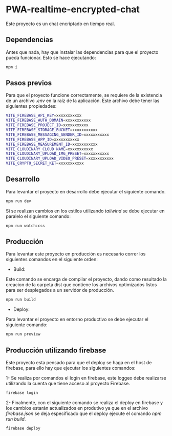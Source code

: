 # PWA-realtime-encrypted-chat

Este proyecto es un chat encriptado en tiempo real.

## Dependencias

Antes que nada, hay que instalar las dependencias para que el proyecto pueda funcionar. Esto se hace ejecutando:

~~~bash
npm i
~~~

## Pasos previos

Para que el proyecto funcione correctamente, se requiere de la existencia de un archivo _.env_ en la raíz de la aplicación. Este archivo debe tener las siguientes propiedades:

~~~bash
VITE_FIREBASE_API_KEY=xxxxxxxxxxx
VITE_FIREBASE_AUTH_DOMAIN=xxxxxxxxxxx
VITE_FIREBASE_PROJECT_ID=xxxxxxxxxxx
VITE_FIREBASE_STORAGE_BUCKET=xxxxxxxxxxx
VITE_FIREBASE_MESSAGING_SENDER_ID=xxxxxxxxxxx
VITE_FIREBASE_APP_ID=xxxxxxxxxxx
VITE_FIREBASE_MEASUREMENT_ID=xxxxxxxxxxx
VITE_CLOUDINARY_CLOUD_NAME=xxxxxxxxxxx
VITE_CLOUDINARY_UPLOAD_IMG_PRESET=xxxxxxxxxxx
VITE_CLOUDINARY_UPLOAD_VIDEO_PRESET=xxxxxxxxxxx
VITE_CRYPTO_SECRET_KET=xxxxxxxxxxx
~~~

## Desarrollo

Para levantar el proyecto en desarrollo debe ejecutar el siguiente comando.

~~~bash
npm run dev
~~~

Si se realizan cambios en los estilos utilizando _tailwind_ se debe ejecutar en paralelo el siguiente comando:

~~~bash
npm run watch:css
~~~

## Producción

Para levantar este proyecto en producción es necesario correr los siguientes comandos en el siguiente orden:

* Build:

Este comando se encarga de compilar el proyecto, dando como resultado la creacion de la carpeta dist que contiene los archivos optimizados listos para ser desplegados a un servidor de producción.

~~~bash
npm run build
~~~

* Deploy:

Para levantar el proyecto en entorno productivo se debe ejecutar el siguiente comando:

~~~bash
npm run preview
~~~

## Producción utilizando firebase

Este proyecto esta pensado para que el deploy se haga en el host de firebase, para ello hay que ejecutar los siguientes comandos:

1- Se realiza por comandos el login en firebase, este loggeo debe realizarse utilizando la cuenta que tiene acceso al proyecto Firebase.

~~~bash
firebase login
~~~

2- Finalmente, con el siguiente comando se realiza el deploy en firebase y los cambios estarán actualizados en produtivo ya que en el archivo _firebase.json_ se deja especificado que el deploy ejecute el comando _npm run build_.

~~~bash
firebase deploy
~~~
